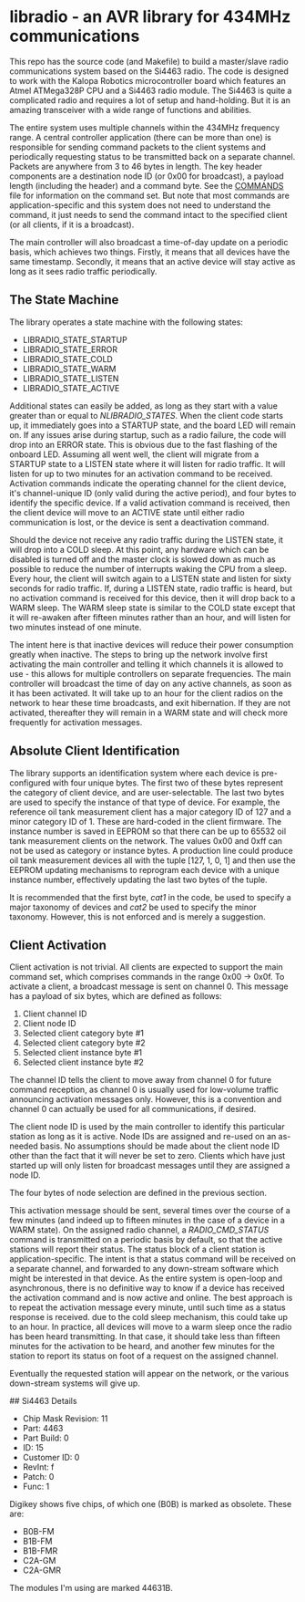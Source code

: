 # libradio - an AVR library for 434MHz communications

This repo has the source code (and Makefile) to build a master/slave
radio communications system based on the Si4463 radio.
The code is designed to work with the Kalopa Robotics microcontroller
board which features an Atmel ATMega328P CPU and a Si4463 radio
module.
The Si4463 is quite a complicated radio and requires a lot of setup
and hand-holding.
But it is an amazing transceiver with a wide range of functions and
abilities.

The entire system uses multiple channels within the 434MHz frequency
range.
A central controller application (there can be more than one)
is responsible for sending command packets to the client systems
and periodically requesting status to be transmitted back on a
separate channel.
Packets are anywhere from 3 to 46 bytes in length.
The key header components are a destination node ID (or 0x00 for
broadcast), a payload length (including the header) and a
command byte.
See the
[COMMANDS](COMMANDS.md) file for information on the command set.
But note that most commands are application-specific and this
system does not need to understand the command, it just needs
to send the command intact to the specified client (or all
clients, if it is a broadcast).

The main controller will also broadcast a time-of-day update on a
periodic basis, which achieves two things.
Firstly, it means that all devices have the same timestamp.
Secondly, it means that an active device will stay active as
long as it sees radio traffic periodically.

## The State Machine

The library operates a state machine with the following states:

* LIBRADIO\_STATE\_STARTUP
* LIBRADIO\_STATE\_ERROR
* LIBRADIO\_STATE\_COLD
* LIBRADIO\_STATE\_WARM
* LIBRADIO\_STATE\_LISTEN
* LIBRADIO\_STATE\_ACTIVE

Additional states can easily be added, as long as they start with a
value greater than or equal to *NLIBRADIO_STATES*.
When the client code starts up, it immediately goes into a STARTUP
state, and the board LED will remain on.
If any issues arise during startup, such as a radio failure, the
code will drop into an ERROR state.
This is obvious due to the fast flashing of the onboard LED.
Assuming all went well, the client will migrate from a STARTUP
state to a LISTEN state where it will listen for radio traffic.
It will listen for up to two minutes for an activation command to
be received.
Activation commands indicate the operating channel for the client
device, it's channel-unique ID (only valid during the active period),
and four bytes to identify the specific device.
If a valid activation command is received, then the client device
will move to an ACTIVE state until either radio communication is
lost, or the device is sent a deactivation command.

Should the device not receive any radio traffic during the LISTEN
state, it will drop into a COLD sleep.
At this point, any hardware which can be disabled is turned off
and the master clock is slowed down as much as possible to
reduce the number of interrupts waking the CPU from a sleep.
Every hour, the client will switch again to a LISTEN state and
listen for sixty seconds for radio traffic.
If, during a LISTEN state, radio traffic is heard, but no
activation command is received for this device, then it will
drop back to a WARM sleep.
The WARM sleep state is similar to the COLD state except that it will
re-awaken after fifteen minutes rather than an hour, and will listen
for two minutes instead of one minute.

The intent here is that inactive devices will reduce their power
consumption greatly when inactive.
The steps to bring up the network involve first activating the
main controller and telling it which channels it is allowed to
use - this allows for multiple controllers on separate frequencies.
The main controller will broadcast the time of day on any active
channels, as soon as it has been activated.
It will take up to an hour for the client radios on the network
to hear these time broadcasts, and exit hibernation.
If they are not activated, thereafter they will remain in a WARM
state and will check more frequently for activation messages.

## Absolute Client Identification

The library supports an identification system where each device is
pre-configured with four unique bytes.
The first two of these bytes represent the category of client device,
and are user-selectable.
The last two bytes are used to specify the instance of that type
of device.
For example, the reference oil tank measurement client has a major
category ID of 127 and a minor category ID of 1.
These are hard-coded in the client firmware.
The instance number is saved in EEPROM so that there can be up to 65532
oil tank measurement clients on the network.
The values 0x00 and 0xff can not be used as category or instance bytes.
A production line could produce oil tank measurement
devices all with the tuple [127, 1, 0, 1] and then use the EEPROM
updating mechanisms to reprogram each device with a unique instance
number, effectively updating the last two bytes of the tuple.

It is recommended that the first byte, _cat1_ in the code, be used
to specify a major taxonomy of devices and _cat2_ be used to
specify the minor taxonomy.
However, this is not enforced and is merely a suggestion.

## Client Activation

Client activation is not trivial.
All clients are expected to support the main command set, which
comprises commands in the range 0x00 -> 0x0f.
To activate a client, a broadcast message is sent on channel 0.
This message has a payload of six bytes, which are defined as follows:

1. Client channel ID
2. Client node ID
3. Selected client category byte #1
4. Selected client category byte #2
5. Selected client instance byte #1
3. Selected client instance byte #2

The channel ID tells the client to move away from channel 0 for future
command reception, as channel 0 is usually used for low-volume traffic
announcing activation messages only.
However, this is a convention and channel 0 can actually be used
for all communications, if desired.

The client node ID is used by the main controller to identify this
particular station as long as it is active.
Node IDs are assigned and re-used on an as-needed basis.
No assumptions should be made about the client node ID other than the
fact that it will never be set to zero.
Clients which have just started up will only listen for broadcast
messages until they are assigned a node ID.

The four bytes of node selection are defined in the previous section.

This activation message should be sent, several times over the course
of a few minutes (and indeed up to fifteen minutes in the case of
a device in a WARM state).
On the assigned radio channel, a *RADIO_CMD_STATUS* command is
transmitted on a periodic basis by default, so that the
active stations will report their status.
The status block of a client station is application-specific.
The intent is that a status command will be received on a separate
channel, and forwarded to any down-stream software which might
be interested in that device.
As the entire system is open-loop and asynchronous,
there is no definitive way to know if a device has
received the activation command and is now active and online.
The best approach is to repeat the activation message every
minute, until such time as a status response is received.
due to the cold sleep mechanism, this could take up to an hour.
In practice, all devices will move to a warm sleep once the
radio has been heard transmitting.
In that case, it should take less than fifteen minutes
for the activation to be heard, and another few minutes
for the station to report its status on foot of a request
on the assigned channel.

Eventually the requested station will appear on the network,
or the various down-stream systems will give up.

## Si4463 Details

- Chip Mask Revision: 11
- Part: 4463
- Part Build: 0
- ID: 15
- Customer ID: 0
- RevInt: f
- Patch: 0
- Func: 1

Digikey shows five chips, of which one (B0B) is marked as obsolete.
These are:

- B0B-FM
- B1B-FM
- B1B-FMR
- C2A-GM
- C2A-GMR

The modules I'm using are marked 44631B.
